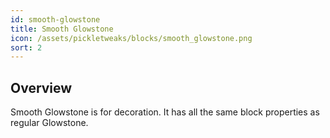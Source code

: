 ```yaml
---
id: smooth-glowstone
title: Smooth Glowstone
icon: /assets/pickletweaks/blocks/smooth_glowstone.png
sort: 2
---
```


## Overview

Smooth Glowstone is for decoration. It has all the same block properties as regular Glowstone.
